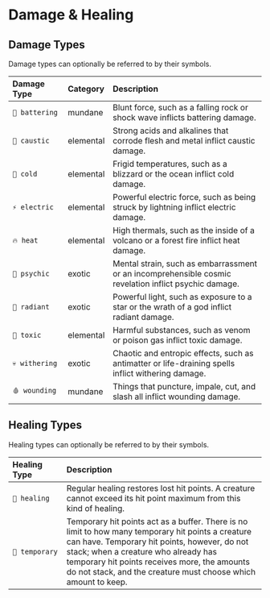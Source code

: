 # Damage & Healing

## Damage Types

Damage types can optionally be referred to by their symbols.

| Damage Type | Category | Description |
| :--- | :--- | :--- |
| `💢 battering` | mundane | Blunt force, such as a falling rock or shock wave inflicts battering damage. |
| `🧪 caustic` | elemental | Strong acids and alkalines that corrode flesh and metal inflict caustic damage. |
| `🧊 cold` | elemental | Frigid temperatures, such as a blizzard or the ocean inflict cold damage. |
| `⚡ electric` | elemental | Powerful electric force, such as being struck by lightning inflict electric damage. |
| `🔥 heat` | elemental | High thermals, such as the inside of a volcano or a forest fire inflict heat damage. |
| `🧠 psychic` | exotic | Mental strain, such as embarrassment or an incomprehensible cosmic revelation inflict psychic damage. |
| `🌟 radiant` | exotic | Powerful light, such as exposure to a star or the wrath of a god inflict radiant damage. |
| `🦠 toxic` | elemental | Harmful substances, such as venom or poison gas inflict toxic damage. |
| `💀 withering` | exotic | Chaotic and entropic effects, such as antimatter or life-draining spells inflict withering damage. |
| `🩸 wounding` | mundane | Things that puncture, impale, cut, and slash all inflict wounding damage. |

## Healing Types

Healing types can optionally be referred to by their symbols.

| Healing Type | Description |
| :--- | :--- |
| `💖 healing` | Regular healing restores lost hit points. A creature cannot exceed its hit point maximum from this kind of healing. |
| `💛 temporary` | Temporary hit points act as a buffer. There is no limit to how many temporary hit points a creature can have. Temporary hit points, however, do not stack; when a creature who already has temporary hit points receives more, the amounts do not stack, and the creature must choose which amount to keep. |

